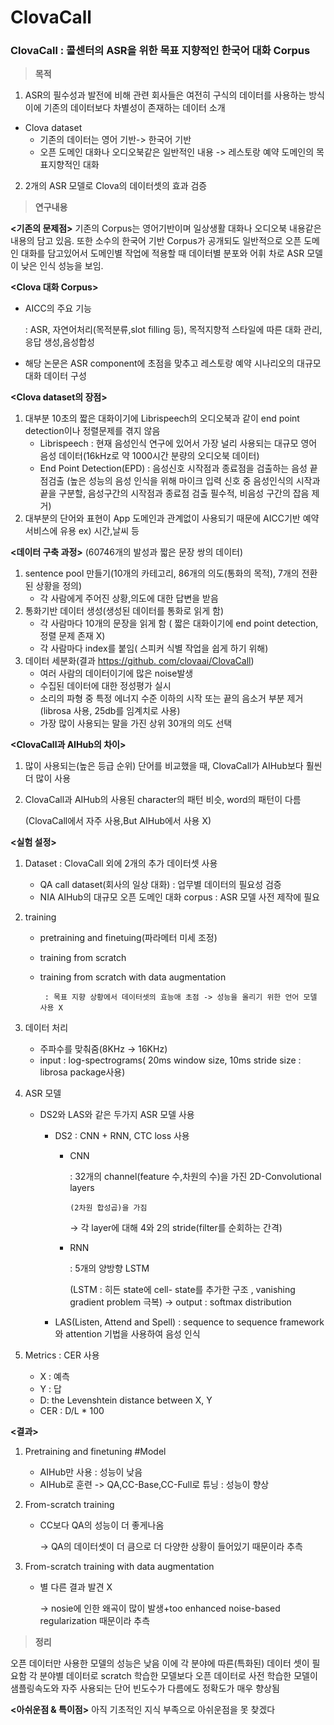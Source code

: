 # ClovaCall

### ClovaCall : 콜센터의 ASR을 위한 목표 지향적인 한국어 대화 Corpus

> **목적**
> 

1.  ASR의 필수성과 발전에 비해 관련 회사들은 여전히 구식의 데이터를 사용하는 방식이에 기존의 데이터보다 차별성이 존재하는 데이터 소개

- Clova dataset
    - 기존의 데이터는 영어 기반-> 한국어 기반
    - 오픈 도메인 대화나 오디오북같은 일반적인 내용 -> 레스토랑 예약 도메인의 목표지향적인 대화

2.  2개의 ASR 모델로 Clova의 데이터셋의 효과 검증

> **연구내용**
> 

**<기존의 문제점>**
기존의 Corpus는 영어기반이며 일상생활 대화나 오디오북 내용같은 내용의 담고 있음.
또한 소수의 한국어 기반 Corpus가 공개되도 일반적으로 오픈 도메인 대화를 담고있어서
도메인별 작업에 적용할 때 데이터별 분포와 어휘 차로 ASR 모델이 낮은 인식 성능을 보임.

**<Clova 대화 Corpus>**

- AICC의 주요 기능
    
    : ASR, 자연어처리(목적분류,slot filling 등), 목적지향적 스타일에 따른 대화 관리,응답 생성,음성합성
    
- 해당 논문은  ASR component에 초점을 맞추고 레스토랑 예약 시나리오의 대규모 대화 데이터 구성

**<Clova dataset의 장점>**

1. 대부분 10초의 짧은 대화이기에 Librispeech의 오디오북과 같이 end point detection이나 정렬문제를 겪지 않음
    - Librispeech : 현재 음성인식 연구에 있어서 가장 널리 사용되는 대규모 영어 음성 데이터(16kHz로 약 1000시간 분량의 오디오북 데이터)
    - End Point Detection(EPD) : 음성신호 시작점과 종료점을 검출하는 음성 끝점검출
    (높은 성능의 음성 인식을 위해 마이크 입력 신호 중 음성인식의 시작과 끝을 구분할, 음성구간의 시작점과 종료점 검출 필수적, 비음성 구간의 잡음 제거)
2. 대부분의 단어와 표현이 App 도메인과 관계없이 사용되기 때문에 AICC기반 예약 서비스에 유용
ex) 시간,날씨 등

**<데이터 구축 과정>**
(60746개의 발성과 짧은 문장 쌍의 데이터)

1. sentence pool 만들기(10개의 카테고리, 86개의 의도(통화의 목적), 7개의 전환된 상황을 정의)
    - 각 사람에게 주어진 상황,의도에 대한 답변을 받음
2. 통화기반 데이터 생성(생성된 데이터를 통화로 읽게 함)
    - 각 사람마다 10개의 문장을 읽게 함 ( 짧은 대화이기에 end point detection,정렬 문제 존재 X)
    - 각 사람마다 index를 붙임( 스피커 식별 작업을 쉽게 하기 위해)
3. 데이터 세분화(결과 [https://github. com/clovaai/ClovaCall](https://github))
    - 여러 사람의 데이터이기에 많은 noise발생
    - 수집된 데이터에 대한 정성평가 실시
    - 소리의 파형 중 특정 에너지 수준 이하의 시작 또는 끝의 음소거 부분 제거
    (librosa 사용, 25db를 임계치로 사용)
    - 가장 많이 사용되는 말을 가진 상위 30개의 의도 선택
    

**<ClovaCall과 AIHub의 차이>**

1. 많이 사용되는(높은 등급 순위) 단어를 비교했을 때, ClovaCall가 AIHub보다 훨씬 더 많이 사용
2. ClovaCall과 AIHub의 사용된 character의 패턴 비슷, word의 패턴이 다름

      (ClovaCall에서 자주 사용,But AIHub에서 사용 X)

**<실험 설정>**

1. Dataset 
: ClovaCall 외에 2개의 추가 데이터셋 사용
    - QA call dataset(회사의 일상 대화) : 업무별 데이터의 필요성 검증
    - NIA AIHub의 대규모 오픈 도메인 대화 corpus : ASR 모델 사전 제작에 필요
2. training
    - pretraining and finetuing(파라메터 미세 조정)
    - training from scratch
    - training from scratch with data augmentation
    
           : 목표 지향 상황에서 데이터셋의 효능애 초점 -> 성능을 올리기 위한 언어 모델 사용 X
    
3. 데이터 처리
    - 주파수를 맞춰줌(8KHz -> 16KHz)
    - input : log-spectrograms( 20ms window size, 10ms stride size : librosa package사용)
4. ASR 모델
    - DS2와 LAS와 같은 두가지 ASR 모델 사용
        - DS2 : CNN + RNN, CTC loss 사용
            - CNN
                
                : 32개의 channel(feature 수,차원의 수)을 가진 2D-Convolutional layers
                
                  (2차원 합성곱)을 가짐
                → 각 layer에 대해 4와 2의 stride(filter를 순회하는 간격)
                
            - RNN
                
                : 5개의 양방향 LSTM
                
                (LSTM : 히든 state에 cell- state를 추가한 구조 , vanishing gradient problem 극복)
                → output : softmax distribution
                
            
        - LAS(Listen, Attend and Spell) : sequence to sequence framework와 attention 기법을 사용하여 음성 인식
        
5. Metrics : CER 사용
    - X : 예측
    - Y : 답
    - D: the Levenshtein distance between X, Y
    - CER : D/L * 100

**<결과>**

1. Pretraining and finetuning
#Model
    - AIHub만 사용 : 성능이 낮음
    - AIHub로 훈련 -> QA,CC-Base,CC-Full로 튜닝 : 성능이 향상
2. From-scratch training
    - CC보다 QA의 성능이 더 좋게나옴
        
        → QA의 데이터셋이 더 큼으로 더 다양한 상황이 들어있기 때문이라 추측
        
3. From-scratch training with data augmentation
    - 별 다른 결과 발견 X
        
        -> nosie에 인한 왜곡이 많이 발생+too enhanced noise-based regularization 때문이라 추측
        

> **정리**
> 

오픈 데이터만 사용한 모델의 성능은 낮음
이에 각 분야에 따른(특화된) 데이터 셋이 필요함
각 분야별 데이터로 scratch 학습한 모델보다 오픈 데이터로 사전 학습한 모델이 샘플링속도와
자주 사용되는 단어 빈도수가 다름에도 정확도가 매우 향상됨

**<아쉬운점 & 특이점>**
아직 기초적인 지식 부족으로 아쉬운점을 못 찾겠다